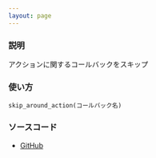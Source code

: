 ```yaml
---
layout: page
---
```

### 説明
アクションに関するコールバックをスキップ

### 使い方
    skip_around_action(コールバック名)

### ソースコード
* [GitHub](https://github.com/rails/rails/blob/f33d52c95217212cbacc8d5e44b5a8e3cdc6f5b3/actionpack/lib/abstract_controller/callbacks.rb#L189)